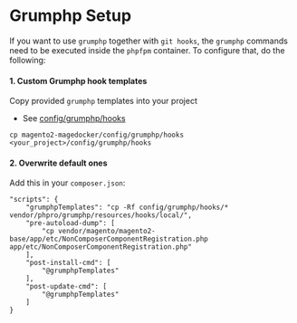 # Grumphp Setup

If you want to use `grumphp` together with `git hooks`, the `grumphp` commands need to be executed inside the `phpfpm` container. To configure that, do the following:

#### 1. Custom Grumphp hook templates

Copy provided `grumphp` templates into your project 

* See [config/grumphp/hooks](../config/grumphp/hooks)

```
cp magento2-magedocker/config/grumphp/hooks <your_project>/config/grumphp/hooks
```

#### 2. Overwrite default ones

Add this in your `composer.json`:

```
"scripts": {
    "grumphpTemplates": "cp -Rf config/grumphp/hooks/* vendor/phpro/grumphp/resources/hooks/local/",
    "pre-autoload-dump": [
        "cp vendor/magento/magento2-base/app/etc/NonComposerComponentRegistration.php app/etc/NonComposerComponentRegistration.php"
    ],
    "post-install-cmd": [
        "@grumphpTemplates"
    ],
    "post-update-cmd": [
        "@grumphpTemplates"
    ]
}
```
